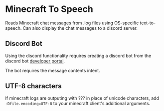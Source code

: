 ﻿# Minecraft To Speech

Reads Minecraft chat messages from .log files using OS-specific text-to-speech.
Can also display the chat messages to a discord server.

## Discord Bot

Using the discord functionality requires creating a discord bot from the discord bot [developer portal](https://discord.com/developers/applications).

The bot requires the message contents intent.

## UTF-8 characters

If minecraft logs are outputing with ??? in place of unicode characters, add `-Dfile.encoding=UTF-8` to your minecraft client's additional arguments.